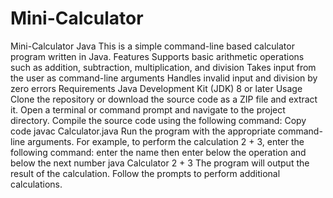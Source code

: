 # Mini-Calculator
Mini-Calculator Java
This is a simple command-line based calculator program written in Java.
Features
Supports basic arithmetic operations such as addition, subtraction, multiplication, and division
Takes input from the user as command-line arguments
Handles invalid input and division by zero errors
Requirements
Java Development Kit (JDK) 8 or later
Usage
Clone the repository or download the source code as a ZIP file and extract it.
Open a terminal or command prompt and navigate to the project directory.
Compile the source code using the following command:
Copy code
javac Calculator.java
Run the program with the appropriate command-line arguments. For example, to perform the calculation 2 + 3, enter the following command:
enter the name then enter below the operation and below the next number
java Calculator 
2
+ 
3
The program will output the result of the calculation.
Follow the prompts to perform additional calculations.
